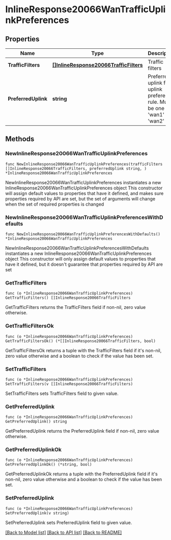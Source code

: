 # InlineResponse20066WanTrafficUplinkPreferences

## Properties

Name | Type | Description | Notes
------------ | ------------- | ------------- | -------------
**TrafficFilters** | [**[]InlineResponse20066TrafficFilters**](InlineResponse20066TrafficFilters.md) | Traffic filters | 
**PreferredUplink** | **string** | Preferred uplink for uplink preference rule. Must be one of: &#39;wan1&#39; or &#39;wan2&#39; | 

## Methods

### NewInlineResponse20066WanTrafficUplinkPreferences

`func NewInlineResponse20066WanTrafficUplinkPreferences(trafficFilters []InlineResponse20066TrafficFilters, preferredUplink string, ) *InlineResponse20066WanTrafficUplinkPreferences`

NewInlineResponse20066WanTrafficUplinkPreferences instantiates a new InlineResponse20066WanTrafficUplinkPreferences object
This constructor will assign default values to properties that have it defined,
and makes sure properties required by API are set, but the set of arguments
will change when the set of required properties is changed

### NewInlineResponse20066WanTrafficUplinkPreferencesWithDefaults

`func NewInlineResponse20066WanTrafficUplinkPreferencesWithDefaults() *InlineResponse20066WanTrafficUplinkPreferences`

NewInlineResponse20066WanTrafficUplinkPreferencesWithDefaults instantiates a new InlineResponse20066WanTrafficUplinkPreferences object
This constructor will only assign default values to properties that have it defined,
but it doesn't guarantee that properties required by API are set

### GetTrafficFilters

`func (o *InlineResponse20066WanTrafficUplinkPreferences) GetTrafficFilters() []InlineResponse20066TrafficFilters`

GetTrafficFilters returns the TrafficFilters field if non-nil, zero value otherwise.

### GetTrafficFiltersOk

`func (o *InlineResponse20066WanTrafficUplinkPreferences) GetTrafficFiltersOk() (*[]InlineResponse20066TrafficFilters, bool)`

GetTrafficFiltersOk returns a tuple with the TrafficFilters field if it's non-nil, zero value otherwise
and a boolean to check if the value has been set.

### SetTrafficFilters

`func (o *InlineResponse20066WanTrafficUplinkPreferences) SetTrafficFilters(v []InlineResponse20066TrafficFilters)`

SetTrafficFilters sets TrafficFilters field to given value.


### GetPreferredUplink

`func (o *InlineResponse20066WanTrafficUplinkPreferences) GetPreferredUplink() string`

GetPreferredUplink returns the PreferredUplink field if non-nil, zero value otherwise.

### GetPreferredUplinkOk

`func (o *InlineResponse20066WanTrafficUplinkPreferences) GetPreferredUplinkOk() (*string, bool)`

GetPreferredUplinkOk returns a tuple with the PreferredUplink field if it's non-nil, zero value otherwise
and a boolean to check if the value has been set.

### SetPreferredUplink

`func (o *InlineResponse20066WanTrafficUplinkPreferences) SetPreferredUplink(v string)`

SetPreferredUplink sets PreferredUplink field to given value.



[[Back to Model list]](../README.md#documentation-for-models) [[Back to API list]](../README.md#documentation-for-api-endpoints) [[Back to README]](../README.md)


